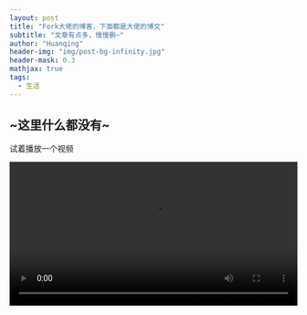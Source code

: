 ```yaml
---
layout: post
title: "Fork大佬的博客，下面都是大佬的博文"
subtitle: "文章有点多，慢慢删~"
author: "Huanqing"
header-img: "img/post-bg-infinity.jpg"
header-mask: 0.3
mathjax: true
tags:
  - 生活
---
```


## ~这里什么都没有~

试着播放一个视频
<html>
<video src="http://qiniu.swarma.org/newUser.mp4" controls="controls" width="100%" height="auto"/>
</html>

音频：
<html>
<audio src="https://pmjs-my.sharepoint.com/personal/hawkingwu19950930_my365_tw/Documents/Shall%20We%20Begin-%20-%20Ramin%20Djawadi.mp3" controls="controls">
Your browser does not support the audio tag.
</audio>
</html>

试着播放一个视频
<html>
<video src="http://qiniu.swarma.org/newUser.mp4" controls="controls" width="100%" height="auto"/>
</html>

ondrive视频：
<html>
<video src="https://onedrive.gimhoy.com/sharepoint/aHR0cHM6Ly9wbWpzLW15LnNoYXJlcG9pbnQuY29tLzp2Oi9nL3BlcnNvbmFsL2hhd2tpbmd3dTE5OTUwOTMwX215MzY1X3R3L0VTaHNsb0FSaExKQW9zYmhucDNNRHZJQjFyWlpPZy1qRGtZaEJnQUdqUTZ6d2c/ZT1iaWdpeWQ=.mp4" controls="controls" width="100%" height="auto"/>
</html>
